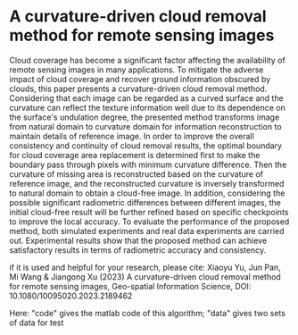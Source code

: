# A curvature-driven cloud removal method for remote sensing images

Cloud coverage has become a significant factor affecting the availability of remote sensing images in many applications. To mitigate the adverse impact of cloud coverage and recover ground information obscured by clouds, this paper presents a curvature-driven cloud removal method. Considering that each image can be regarded as a curved surface and the curvature can reflect the texture information well due to its dependence on the surface's undulation degree, the presented method transforms image from natural domain to curvature domain for information reconstruction to maintain details of reference image. In order to improve the overall consistency and continuity of cloud removal results, the optimal boundary for cloud coverage area replacement is determined first to make the boundary pass through pixels with minimum curvature difference. Then the curvature of missing area is reconstructed based on the curvature of reference image, and the reconstructed curvature is inversely transformed to natural domain to obtain a cloud-free image. In addition, considering the possible significant radiometric differences between different images, the initial cloud-free result will be further refined based on specific checkpoints to improve the local accuracy. To evaluate the performance of the proposed method, both simulated experiments and real data experiments are carried out. Experimental results show that the proposed method can achieve satisfactory results in terms of radiometric accuracy and consistency.

if it is used and helpful for your research, please cite:
Xiaoyu Yu, Jun Pan, Mi Wang & Jiangong Xu (2023) A curvature-driven cloud removal method for remote sensing images, Geo-spatial Information Science, DOI: 10.1080/10095020.2023.2189462


Here: "code" gives the matlab code of this algorithm; "data" gives two sets of data for test
